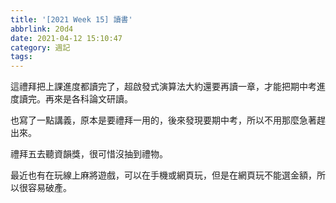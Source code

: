 ```yaml
---
title: '[2021 Week 15] 讀書'
abbrlink: 20d4
date: 2021-04-12 15:10:47
category: 週記
tags:
---
```

這禮拜把上課進度都讀完了，超啟發式演算法大約還要再讀一章，才能把期中考進度讀完。再來是各科論文研讀。
<!-- more -->
也寫了一點講義，原本是要禮拜一用的，後來發現要期中考，所以不用那麼急著趕出來。

禮拜五去聽資韻獎，很可惜沒抽到禮物。

最近也有在玩線上麻將遊戲，可以在手機或網頁玩，但是在網頁玩不能選金額，所以很容易破產。
